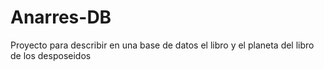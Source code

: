 # Anarres-DB
Proyecto para describir en una base de datos el libro y el planeta del libro de los desposeidos
